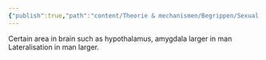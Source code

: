 ```yaml
---
{"publish":true,"path":"content/Theorie & mechanismen/Begrippen/Sexual dimorphism brain.md","permalink":"/content/theorie-and-mechanismen/begrippen/sexual-dimorphism-brain/","title":"Sexual dimorphism","tags":["draft","Fysiologie","Neurologie"]}
---
```



Certain area in brain such as hypothalamus, amygdala larger in man
Lateralisation in man larger.

